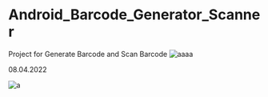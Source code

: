 # Android_Barcode_Generator_Scanner

Project for Generate Barcode and Scan Barcode
![aaaa](https://user-images.githubusercontent.com/60787870/160089330-fa4753d9-8a4f-4445-b29b-af3102b11b29.png)


08.04.2022 

![a](https://user-images.githubusercontent.com/60787870/162436645-04122063-aaa7-4c40-9d65-4980065e8d15.png)
